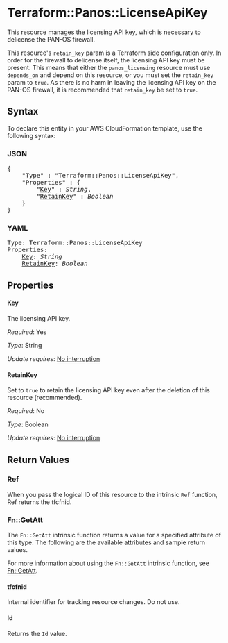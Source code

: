 # Terraform::Panos::LicenseApiKey

This resource manages the licensing API key, which is necessary to delicense
the PAN-OS firewall.

This resource's `retain_key` param is a Terraform side configuration only.  In
order for the firewall to delicense itself, the licensing API key must be
present.  This means that either the `panos_licensing` resource must use
`depends_on` and depend on this resource, or you must set the `retain_key`
param to `true`.  As there is no harm in leaving the licensing API key on the
PAN-OS firewall, it is recommended that `retain_key` be set to `true`.

## Syntax

To declare this entity in your AWS CloudFormation template, use the following syntax:

### JSON

<pre>
{
    "Type" : "Terraform::Panos::LicenseApiKey",
    "Properties" : {
        "<a href="#key" title="Key">Key</a>" : <i>String</i>,
        "<a href="#retainkey" title="RetainKey">RetainKey</a>" : <i>Boolean</i>
    }
}
</pre>

### YAML

<pre>
Type: Terraform::Panos::LicenseApiKey
Properties:
    <a href="#key" title="Key">Key</a>: <i>String</i>
    <a href="#retainkey" title="RetainKey">RetainKey</a>: <i>Boolean</i>
</pre>

## Properties

#### Key

The licensing API key.

_Required_: Yes

_Type_: String

_Update requires_: [No interruption](https://docs.aws.amazon.com/AWSCloudFormation/latest/UserGuide/using-cfn-updating-stacks-update-behaviors.html#update-no-interrupt)

#### RetainKey

Set to `true` to retain the licensing API key
even after the deletion of this resource (recommended).

_Required_: No

_Type_: Boolean

_Update requires_: [No interruption](https://docs.aws.amazon.com/AWSCloudFormation/latest/UserGuide/using-cfn-updating-stacks-update-behaviors.html#update-no-interrupt)

## Return Values

### Ref

When you pass the logical ID of this resource to the intrinsic `Ref` function, Ref returns the tfcfnid.

### Fn::GetAtt

The `Fn::GetAtt` intrinsic function returns a value for a specified attribute of this type. The following are the available attributes and sample return values.

For more information about using the `Fn::GetAtt` intrinsic function, see [Fn::GetAtt](https://docs.aws.amazon.com/AWSCloudFormation/latest/UserGuide/intrinsic-function-reference-getatt.html).

#### tfcfnid

Internal identifier for tracking resource changes. Do not use.

#### Id

Returns the <code>Id</code> value.

